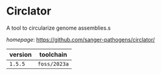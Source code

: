 # Circlator

A tool to circularize genome assemblies.s

*homepage*: <https://github.com/sanger-pathogens/circlator/>

version | toolchain
--------|----------
``1.5.5`` | ``foss/2023a``
